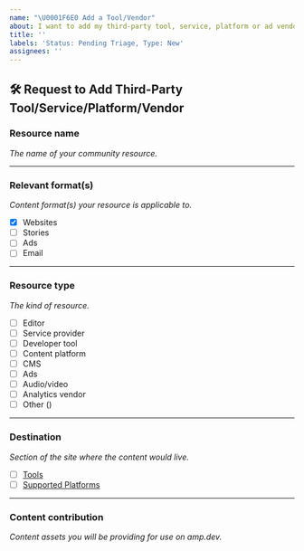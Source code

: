 ```yaml
---
name: "\U0001F6E0 Add a Tool/Vendor"
about: I want to add my third-party tool, service, platform or ad vendor to amp.dev
title: ''
labels: 'Status: Pending Triage, Type: New'
assignees: ''
---
```


<!--
Thank you for wanting to add a community resource to amp.dev.

Please replace the ✍️ HTML comments with your clear and concise responses.
-->

## 🛠️ Request to Add Third-Party Tool/Service/Platform/Vendor

### Resource name

*The name of your community resource.*

<!-- ✍️ -->

---

### Relevant format(s)

*Content format(s) your resource is applicable to.*

<!--
Please make selections by ensuring the below X(s) is/are in the correct box(es).
-->

* [X] Websites
* [ ] Stories
* [ ] Ads
* [ ] Email

---

### Resource type

*The kind of resource.*

<!--
Please make selections by placing X(s) in the correct box(es) below.
-->

* [ ] Editor
* [ ] Service provider
* [ ] Developer tool
* [ ] Content platform
* [ ] CMS
* [ ] Ads
* [ ] Audio/video
* [ ] Analytics vendor
* [ ] Other (<!-- ✍️ Please specify if chosen -->)

---

### Destination

*Section of the site where the content would live.*

<!--
Please specify content placement by placing an X in the correct box below.
-->

* [ ] [Tools](https://amp.dev/documentation/tools)
* [ ] [Supported Platforms](https://amp.dev/support/faq/platform-and-vendor-partners)

---

### Content contribution

*Content assets you will be providing for use on amp.dev.*

<!--
>> If you chose "Tools" above,

Please provide an image (min. 800x400 pixels) to appear on the Tools page, as
well as a short description (max. 100 characters).
Tools page URL: https://amp.dev/documentation/tools

>> If you chose "Supported Platforms" above,

Please provide link(s) to your documentation page(s) on your domain. For ads,
the configuration page located in the `ads` folder of the `amphtml` repository.
`ads` folder URL: https://github.com/ampproject/amphtml/tree/master/ads
-->

<!-- ✍️ -->
